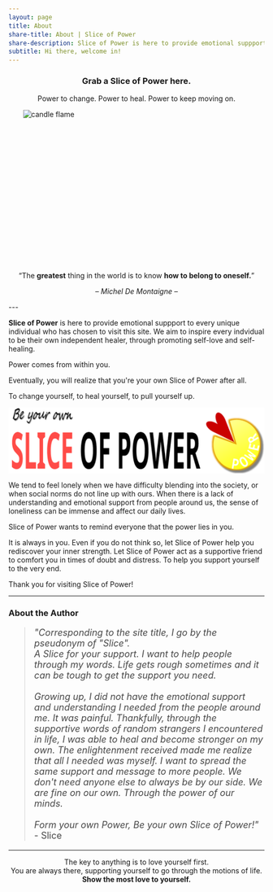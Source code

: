 ```yaml
---
layout: page
title: About
share-title: About | Slice of Power
share-description: Slice of Power is here to provide emotional suppport to every unique individual who has chosen to visit this site. We aim to inspire every indvidual to be their own independent healer, through promoting self-love and self-healing.
subtitle: Hi there, welcome in!
---
```


<h3 style="text-align:center;"><b>Grab a Slice of Power here.</b></h3>
<p style="text-align:center;">Power to change. Power to heal. Power to keep moving on.</p>

<img src="https://images.pexels.com/photos/278823/pexels-photo-278823.jpeg?auto=compress&cs=tinysrgb&w=1260&h=750&dpr=2" alt="candle flame" style="width:447px; height:303px; display: block; margin: 0 auto;">

<p style="text-align:center;">“The <b>greatest</b> thing in the world is to know <b>how to belong to oneself.</b>”</p>
<p style="text-align:center;font-size:14px;"><i>– Michel De Montaigne –</i></p>
---

**Slice of Power** is here to provide emotional suppport to every unique individual who has chosen to visit this site. We aim to inspire every indvidual to be their own independent healer, through promoting self-love and self-healing.

Power comes from within you.

Eventually, you will realize that you're your own Slice of Power after all.

To change yourself, to heal yourself, to pull yourself up.

<img src="/assets/img/sliceofpower-banner3.png" alt="Slice of Power Logo" style="display: block; margin: 0 auto;">

We tend to feel lonely when we have difficulty blending into the society, or when social norms do not line up with ours. When there is a lack of understanding and emotional support from people around us, the sense of loneliness can be immense and affect our daily lives.

Slice of Power wants to remind everyone that the power lies in you.

It is always in you. Even if you do not think so, let Slice of Power help you rediscover your inner strength. Let Slice of Power act as a supportive friend to comfort you in times of doubt and distress. To help you support yourself to the very end.

Thank you for visiting Slice of Power!

---

### About the Author

<blockquote style="color:#484848; font-size:18px;"><i>"Corresponding to the site title, I go by the pseudonym of "Slice".</i><br/>
<i>A Slice for your support. I want to help people through my words. Life gets rough sometimes and it can be tough to get the support you need.</i>
<br/><br/>
<i>Growing up, I did not have the emotional support and understanding I needed from the people around me. It was painful. Thankfully, through the supportive words of random strangers I encountered in life, I was able to heal and become stronger on my own. The enlightenment received made me realize that all I needed was myself. I want to spread the same support and message to more people. We don't need anyone else to always be by our side. We are fine on our own. Through the power of our minds.</i>
<br/><br/>
<i>Form your own Power, Be your own Slice of Power!"</i>  - Slice
</blockquote>

---
<div style="text-align:center;">The key to anything is to love yourself first.
<br/>
You are always there, supporting yourself to go through the motions of life. 
<br/>
<b>Show the most love to yourself.</b></div>
